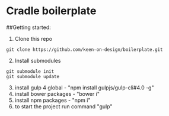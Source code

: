 # Cradle boilerplate

##Getting started:

1. Clone this repo
```
git clone https://github.com/keen-on-design/boilerplate.git
```
2. Install submodules
```
git submodule init
git submodule update
```
3. install gulp 4 global - "npm install gulpjs/gulp-cli#4.0 -g"
4. install bower packages - "bower i"
5. install npm packages - "npm i"
6. to start the project run command "gulp"


